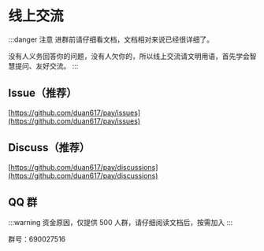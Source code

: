 # 线上交流

:::danger 注意
进群前请仔细看文档，文档相对来说已经很详细了。

没有人义务回答你的问题，没有人欠你的，所以线上交流请文明用语，首先学会智慧提问、友好交流。
:::

## Issue（推荐）

[https://github.com/duan617/pay/issues](https://github.com/duan617/pay/issues)

## Discuss（推荐）

[https://github.com/duan617/pay/discussions](https://github.com/duan617/pay/discussions)

## QQ 群

:::warning
资金原因，仅提供 500 人群，请仔细阅读文档后，按需加入
:::

群号：690027516
